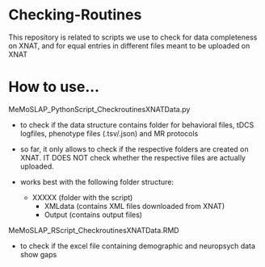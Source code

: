 # Checking-Routines
This repository is related to scripts we use to check for data completeness on XNAT, and for equal entries in different files meant to be uploaded on XNAT

# How to use...
MeMoSLAP_PythonScript_CheckroutinesXNATData.py
- to check if the data structure contains folder for behavioral files, tDCS logfiles, phenotype files (.tsv/.json) and MR protocols
- so far, it only allows to check if the respective folders are created on XNAT. IT DOES NOT check whether the respective files are actually uploaded.
- works best with the following folder structure:

  - XXXXX           (folder with the script)
      - XMLdata     (contains XML files downloaded from XNAT)
      - Output      (contains output files)

   
MeMoSLAP_RScript_CheckroutinesXNATData.RMD
- to check if the excel file containing demographic and neuropsych data show gaps
